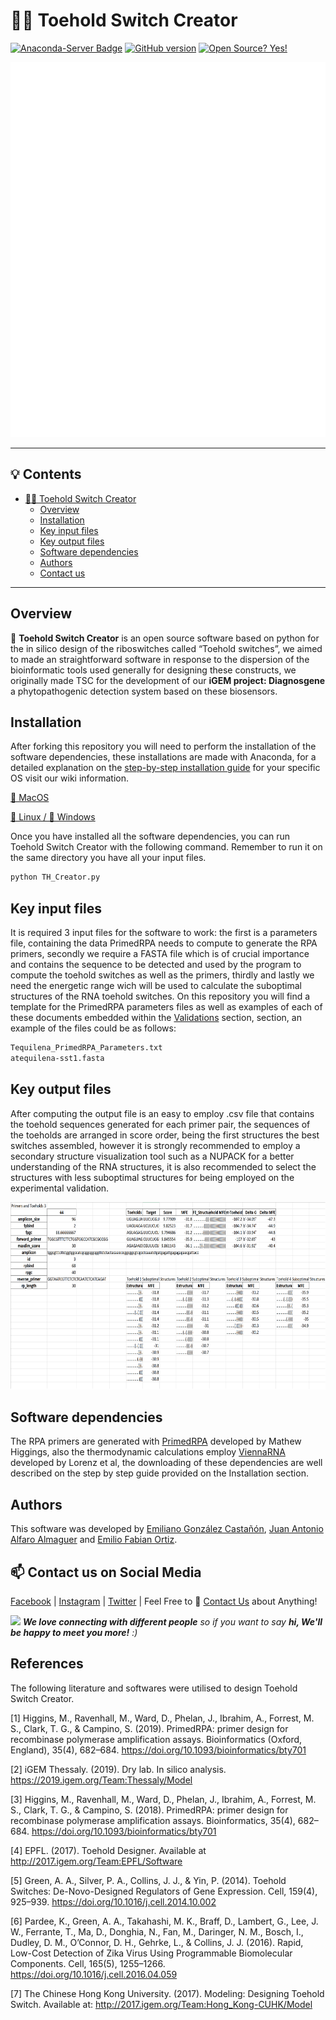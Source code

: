 # 👩‍💻 Toehold Switch Creator
[![Anaconda-Server Badge](https://anaconda.org/bioconda/primedrpa/badges/license.svg)]() [![GitHub version](https://badge.fury.io/gh/Naereen%2FStrapDown.js.svg)](https://github.com/iGEM-Tec-Monterrey/ToeholdSwitchCreator)
[![Open Source? Yes!](https://badgen.net/badge/Open%20Source%20%3F/Yes%21/blue?icon=github)](https://github.com/iGEM-Tec-Monterrey/ToeholdSwitchCreator)


<img src="https://github.com/DonOrtiz/Multimedia/blob/main/logoTSC.svg" alt="logo" height="600">


-----
## 💡 Contents
- [👩‍💻 Toehold Switch Creator](#-toehold-switch-creator)
  - [Overview](#overview)
  - [Installation](#installation)
  - [Key input files](#key-input-files)
  - [Key output files](#key-output-files)
  - [Software dependencies](#software-dependencies)
  - [Authors](#authors)
  - [Contact us](#-contact-us-on-social-media)
------
## Overview
🐍 **Toehold Switch Creator** is an open source software based on python for the in silico design of the riboswitches called “Toehold switches”, we aimed to made an straightforward software in response to the dispersion of the bioinformatic tools used generally for designing these  constructs, we originally made TSC for the development of our **iGEM project: Diagnosgene** a phytopathogenic detection system based on these biosensors.
 
## Installation
After forking this repository you will need to perform the installation of the software dependencies, these installations are made with Anaconda, for a detailed explanation on the [step-by-step installation guide](https://github.com/iGEM-Tec-Monterrey/ToeholdSwitchCreator/wiki/Wiki) for your specific OS visit our wiki information.

[🍎 MacOS](https://github.com/iGEM-Tec-Monterrey/ToeholdSwitchCreator/wiki/Wiki)

[🐧 Linux / 🌊 Windows](https://github.com/iGEM-Tec-Monterrey/ToeholdSwitchCreator/wiki/Wiki)

Once you have installed all the software dependencies, you can run Toehold Switch Creator with the following command. Remember to run it on the same directory you have all your input files.
```bash
python TH_Creator.py
```

## Key input files

It is required 3 input files for the software to work: the first is a parameters file, containing the data PrimedRPA needs to compute to generate the RPA primers, secondly we require a FASTA file which is of  crucial importance and contains the sequence to be detected and used by the program to compute the toehold switches as well as the primers, thirdly and lastly we need the energetic range wich will be used to calculate the suboptimal structures of the RNA toehold switches. On this repository you will find a template for the PrimedRPA parameters files as well as examples of each of these documents embedded within the [Validations](https://github.com/iGEM-Tec-Monterrey/ToeholdSwitchCreator/tree/main/Applied%20Cases) section, section, an example of the files could be as follows:

```bash
Tequilena_PrimedRPA_Parameters.txt
atequilena-sst1.fasta
```
## Key output files
After computing the output file is an easy to employ .csv file that contains the toehold sequences generated for each primer pair, the sequences of the toeholds are arranged in score order, being the first structures the best switches assembled, however it is strongly recommended to employ a secondary structure visualization tool such as a NUPACK for a better understanding of the RNA structures, it is also recommended to select the structures with less suboptimal structures for being employed on the experimental validation.

<img src="https://github.com/DonOrtiz/Bio_course/blob/main/excel.png" alt="excel_image" width="650" height="300">



## Software dependencies
The RPA primers are generated with [PrimedRPA](https://github.com/MatthewHiggins2017/bioconda-PrimedRPA) developed by Mathew Higgings, also the thermodynamic calculations employ [ViennaRNA](https://github.com/ViennaRNA/ViennaRNA) developed by Lorenz et al, the downloading of these dependencies are well described on the step by step guide provided on the Installation section.



## Authors

This software was developed by [Emiliano González Castañón](https://github.com/emilianocastanon), [Juan Antonio Alfaro Almaguer](https://github.com/Juan-500Antonio) and [Emilio Fabian Ortiz](https://github.com/DonOrtiz).


## 📫 Contact us on Social Media

[Facebook](https://www.facebook.com/iGEMTec) | [Instagram](https://www.instagram.com/igemtecmty/) | [Twitter](https://twitter.com/igemtecmty) | Feel Free to 💬 [Contact Us](igemtecmonterrey@gmail.com) about Anything!


<img src="https://media.giphy.com/media/LnQjpWaON8nhr21vNW/giphy.gif" width="60"> <em><b>We love connecting with different people</b> so if you want to say <b>hi, We'll be happy to meet you more!</b> :)</em>


## References
The following literature and softwares were utilised to design Toehold Switch Creator.

[1] Higgins, M., Ravenhall, M., Ward, D., Phelan, J., Ibrahim, A., Forrest, M. S., Clark, T. G., & Campino, S. (2019). PrimedRPA: primer design for recombinase polymerase amplification assays. Bioinformatics (Oxford, England), 35(4), 682–684. https://doi.org/10.1093/bioinformatics/bty701

[2] iGEM Thessaly. (2019). Dry lab. In silico analysis. https://2019.igem.org/Team:Thessaly/Model

[3] Higgins, M., Ravenhall, M., Ward, D., Phelan, J., Ibrahim, A., Forrest, M. S., Clark, T. G., & Campino, S. (2018). PrimedRPA: primer design for recombinase polymerase amplification assays. Bioinformatics, 35(4), 682–684. https://doi.org/10.1093/bioinformatics/bty701

[4] EPFL. (2017). Toehold Designer. Available at http://2017.igem.org/Team:EPFL/Software

[5] Green, A. A., Silver, P. A., Collins, J. J., & Yin, P. (2014). Toehold Switches: De-Novo-Designed Regulators of Gene Expression. Cell, 159(4), 925–939. https://doi.org/10.1016/j.cell.2014.10.002

[6] Pardee, K., Green, A. A., Takahashi, M. K., Braff, D., Lambert, G., Lee, J. W., Ferrante, T., Ma, D., Donghia, N., Fan, M., Daringer, N. M., Bosch, I., Dudley, D. M., O’Connor, D. H., Gehrke, L., & Collins, J. J. (2016). Rapid, Low-Cost Detection of Zika Virus Using Programmable Biomolecular Components. Cell, 165(5), 1255–1266. https://doi.org/10.1016/j.cell.2016.04.059

[7] The Chinese Hong Kong University. (2017). Modeling: Designing Toehold Switch. Available at: http://2017.igem.org/Team:Hong_Kong-CUHK/Model

